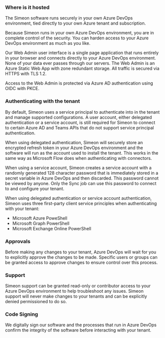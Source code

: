### Where is it hosted

The Simeon software runs securely in your own Azure DevOps environment, tied directly to your own Azure tenant and subscription.

Because Simeon runs in your own Azure DevOps environment, you are in complete control of the security. You can harden access to your Azure DevOps environment as much as you like.

Our Web Admin user interface is a single page application that runs entirely in your browser and connects directly to your Azure DevOps environment. None of your data ever passes through our servers. The Web Admin is an Azure Static Web App with zone redundant storage. All traffic is secured via HTTPS with TLS 1.2.

Access to the Web Admin is protected via Azure AD authentication using OIDC with PKCE.

### Authenticating with the tenant

 By default, Simeon uses a service principal to authenticate into in the tenant and manage supported configurations. A user account, either delegated authentication or a service account, is still required for Simeon to connect to certain Azure AD and Teams APIs that do not support service principal authentication.

When using delegated authentication, Simeon will securely store an encrypted refresh token in your Azure DevOps environment and the software will run as the account used to install the tenant. This works in the same way as Microsoft Flow does when authenticating with connectors.

When using a service account, Simeon creates a service account with a randomly generated 128 character password that is immediately stored in a secret variable in Azure DevOps and then discarded. This password cannot be viewed by anyone. Only the Sync job can use this password to connect to and configure your tenant.

When using delegated authentication or service account authentication, Simeon uses three first-party client service principles when authenticating with your tenant:
- Microsoft Azure PoweShell
- Microsoft Graph PowerShell
- Microsoft Exchange Online PowerShell

### Approvals

Before making any changes to your tenant, Azure DevOps will wait for you to explicitly approve the changes to be made. Specific users or groups can be granted access to approve changes to ensure control over this process.

### Support

Simeon support can be granted read-only or contributor access to your Azure DevOps environment to help troubleshoot any issues. Simeon support will never make changes to your tenants and can be explicitly denied permissioned to do so.

### Code Signing

We digitally sign our software and the processes that run in Azure DevOps confirm the integrity of the software before interacting with your tenant.
